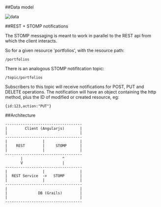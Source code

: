 
##Data model

![data](logo11w.png)

##REST + STOMP notifications

The STOMP messaging is meant to work in parallel to the REST api from which the client interacts.

So for a given resource 'portfolios', with the resource path:

    /portfolios

There is an analogous STOMP notifitcation topic:

    /topic/portfolios
    
Subscribers to this topic will receive notifications for POST, PUT and DELETE operations. The notification will have an object containing the http method, plus the ID of 
modified or created resource, eg:

    {id:123,action:"PUT"}
    

##Architecture

    -----------------------------------
    |        Client (Angularjs)       |
    |                                 |
    -----------------------------------
    |                |                |
    |    REST        |     STOMP      |
    |                |                |
    -----------------------------------
           |                  ^
           V                  |
    -----------------------------------
    |                |                |
    |  REST Service  ->   STOMP       |
    |                |                |
    -----------------------------------
    |                                 |
    |              DB (Grails)        |
    |                                 |
    -----------------------------------
    
    